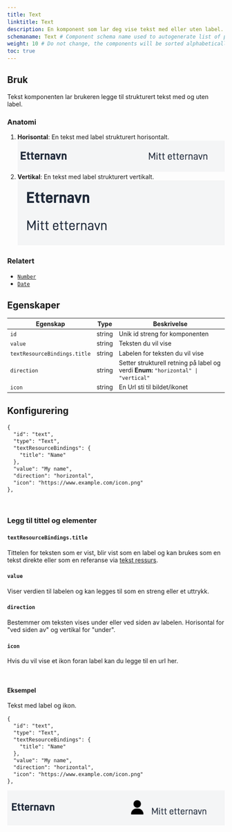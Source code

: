 ```yaml
---
title: Text
linktitle: Text
description: En komponent som lar deg vise tekst med eller uten label.
schemaname: Text # Component schema name used to autogenerate list of properties from json schema (replace with appropriate component name)
weight: 10 # Do not change, the components will be sorted alphabetically
toc: true
---
```


## Bruk

Tekst komponenten lar brukeren legge til strukturert tekst med og uten label.

### Anatomi

1. **Horisontal**: En tekst med label strukturert horisontalt.
    ![Tekst horisontal anatomi](text-horizontal.png "Tekst horisontal")
2. **Vertikal**: En tekst med label strukturert vertikalt.
     ![Tekst vertikal anatomi](text-vertical.png "Tekst vertikal")

<!-- 
Add the following sections if relevant:

### Behavior

(How the component behaves in different contexts)

### Style

(Visual styling (e.g. alignment, padding, dos and don'ts))

### Best Practices

(Industry standards, dos and don'ts)

### Content guidelines

(E.g. punctuation rules, standard labels, etc.)

### Accessibility

(Component-specific best practices for accessibility.)

### Mobile

(How to apply component in mobile environments.)

-->
### Relatert

- [`Number`](../number/)
- [`Date`](../date/)

## Egenskaper

| **Egenskap** | **Type**                                       | **Beskrivelse** |
|--------------|------------------------------------------------|-----------------|
| `id`   | string | Unik id streng for komponenten|
| `value`   | string | Teksten du vil vise |
| `textResourceBindings.title` | string | Labelen for teksten du vil vise  |
| `direction`   | string | Setter strukturell retning på label og verdi **Enum:** `"horizontal" \| "vertical"` |
| `icon`   | string | En Url sti til bildet/ikonet |

<!-- The following is an autogenerated list of the properties available for {{% title %}} based on the component's JSON schema file (linked below).

{{% notice warning %}}
We are currently updating how we implement components, and the list of properties may not be entirely accurate.
{{% /notice %}}

The `component-props` shortcode automatically generates a list of component properties from the component's json schema.
The component name can be explicitly given as argument (e.g. `component-props "Grid"`).
If no argument is given, the shortcode pulls the component name from 'schemaname' in the frontmatter.

{{% component-props %}} -->

## Konfigurering


```json{hl_lines="6-"}
{
  "id": "text",
  "type": "Text",
  "textResourceBindings": {
    "title": "Name"
  },
  "value": "My name",
  "direction": "horizontal",
  "icon": "https://www.example.com/icon.png"
},
```

<br>

### Legg til tittel og elementer


#### `textResourceBindings.title`

Tittelen for teksten som er vist, blir vist som en label og kan brukes som en tekst direkte eller som en referanse via [tekst ressurs](/nb/altinn-studio/reference/ux/texts/#legge-til-og-endre-tekster-i-en-app).

#### `value`

Viser verdien til labelen og kan legges til som en streng eller et uttrykk.

#### `direction`

Bestemmer om teksten vises under eller ved siden av labelen. Horisontal for "ved siden av" og vertikal for "under". 

#### `icon`

Hvis du vil vise et ikon foran label kan du legge til en url her.

<br>

#### Eksempel

Tekst med label og ikon.

```json{hl_lines=["9-12"]}
{
  "id": "text",
  "type": "Text",
  "textResourceBindings": {
    "title": "Name"
  },
  "value": "My name",
  "direction": "horizontal",
  "icon": "https://www.example.com/icon.png"
},
```
![Tekst eksempel](<text-example-with-icon.png> "Tekst med ikon og label")